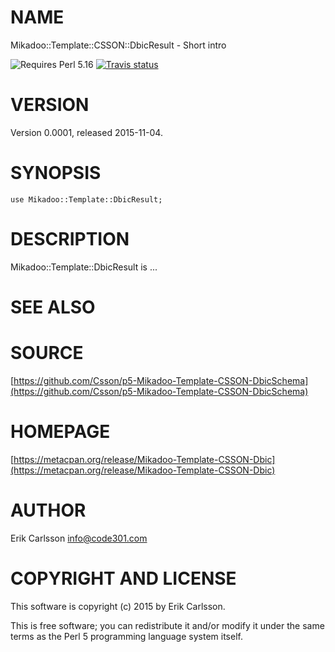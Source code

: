 # NAME

Mikadoo::Template::CSSON::DbicResult - Short intro

![Requires Perl 5.16](https://img.shields.io/badge/perl-5.16-brightgreen.svg) [![Travis status](https://api.travis-ci.org/Csson/p5-Mikadoo-Template-CSSON-DbicSchema.svg?branch=master)](https://travis-ci.org/Csson/p5-Mikadoo-Template-CSSON-DbicSchema)

# VERSION

Version 0.0001, released 2015-11-04.

# SYNOPSIS

    use Mikadoo::Template::DbicResult;

# DESCRIPTION

Mikadoo::Template::DbicResult is ...

# SEE ALSO

# SOURCE

[https://github.com/Csson/p5-Mikadoo-Template-CSSON-DbicSchema](https://github.com/Csson/p5-Mikadoo-Template-CSSON-DbicSchema)

# HOMEPAGE

[https://metacpan.org/release/Mikadoo-Template-CSSON-Dbic](https://metacpan.org/release/Mikadoo-Template-CSSON-Dbic)

# AUTHOR

Erik Carlsson <info@code301.com>

# COPYRIGHT AND LICENSE

This software is copyright (c) 2015 by Erik Carlsson.

This is free software; you can redistribute it and/or modify it under
the same terms as the Perl 5 programming language system itself.
